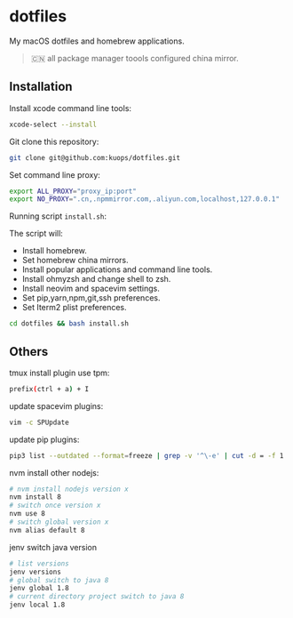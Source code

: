# dotfiles

My macOS dotfiles and homebrew applications.

> :cn: all package manager toools configured china mirror.

## Installation

Install xcode command line tools:

```bash
xcode-select --install
```

Git clone this repository:

```bash
git clone git@github.com:kuops/dotfiles.git
```

Set command line proxy:

```bash
export ALL_PROXY="proxy_ip:port"
export NO_PROXY=".cn,.npmmirror.com,.aliyun.com,localhost,127.0.0.1"
```

Running script `install.sh`:

The script will:

-   Install homebrew.
-   Set homebrew china mirrors.
-   Install popular applications and command line tools.
-   Install ohmyzsh and change shell to zsh.
-   Install neovim and spacevim settings.
-   Set pip,yarn,npm,git,ssh preferences.
-   Set Iterm2 plist preferences.

```bash
cd dotfiles && bash install.sh
```

## Others

tmux install plugin use tpm:

```bash
prefix(ctrl + a) + I
```

update spacevim plugins:

```bash
vim -c SPUpdate
```

update pip plugins:

```bash
pip3 list --outdated --format=freeze | grep -v '^\-e' | cut -d = -f 1  | xargs -n1 pip3 install -U
```

nvm install other nodejs:

```bash
# nvm install nodejs version x
nvm install 8
# switch once version x
nvm use 8
# switch global version x
nvm alias default 8
```

jenv switch java version

```bash
# list versions
jenv versions
# global switch to java 8
jenv global 1.8
# current directory project switch to java 8
jenv local 1.8
```
